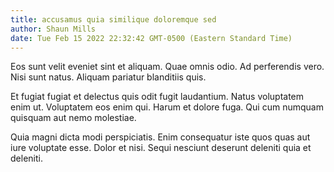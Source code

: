 ```yaml
---
title: accusamus quia similique doloremque sed
author: Shaun Mills
date: Tue Feb 15 2022 22:32:42 GMT-0500 (Eastern Standard Time)
---
```

Eos sunt velit eveniet sint et aliquam. Quae omnis odio. Ad perferendis vero. Nisi sunt natus. Aliquam pariatur blanditiis quis.

 Et fugiat fugiat et delectus quis odit fugit laudantium. Natus voluptatem enim ut. Voluptatem eos enim qui. Harum et dolore fuga. Qui cum numquam quisquam aut nemo molestiae.

 Quia magni dicta modi perspiciatis. Enim consequatur iste quos quas aut iure voluptate esse. Dolor et nisi. Sequi nesciunt deserunt deleniti quia et deleniti.